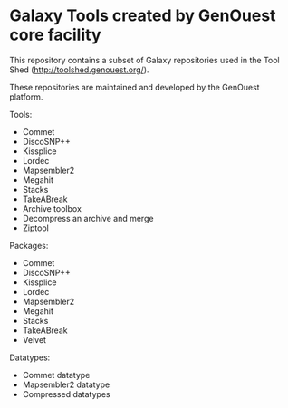 Galaxy Tools created by GenOuest core facility
==============================

This repository contains a subset of Galaxy repositories used in the Tool Shed (http://toolshed.genouest.org/).

These repositories are maintained and developed by the GenOuest platform.

Tools:

  - Commet
  - DiscoSNP++
  - Kissplice
  - Lordec
  - Mapsembler2
  - Megahit
  - Stacks
  - TakeABreak
  - Archive toolbox
  - Decompress an archive and merge
  - Ziptool

Packages:

  - Commet
  - DiscoSNP++
  - Kissplice
  - Lordec
  - Mapsembler2
  - Megahit
  - Stacks
  - TakeABreak
  - Velvet

Datatypes:

  - Commet datatype
  - Mapsembler2  datatype
  - Compressed datatypes

